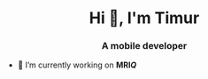 <h1 align="center">Hi 👋, I'm Timur</h1>
<h3 align="center">A mobile developer</h3>

- 🔭 I’m currently working on **MRI<i>Q</i>**
